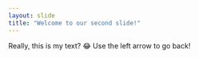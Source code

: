 ```yaml
---
layout: slide
title: "Welcome to our second slide!"
---
```

Really, this is my text? 😂
Use the left arrow to go back!
